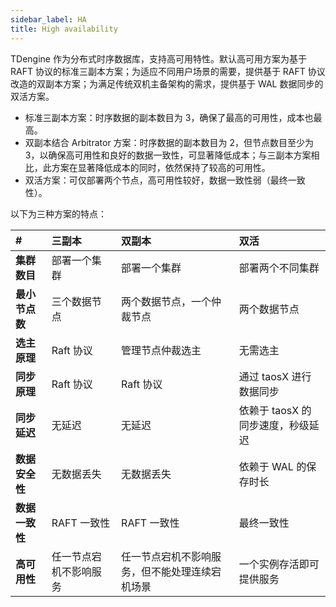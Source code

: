 ```yaml
---
sidebar_label: HA
title: High availability
---
```


TDengine 作为分布式时序数据库，支持高可用特性。默认高可用方案为基于 RAFT 协议的标准三副本方案；为适应不同用户场景的需要，提供基于 RAFT 协议改造的双副本方案；为满足传统双机主备架构的需求，提供基于 WAL 数据同步的双活方案。

- 标准三副本方案：时序数据的副本数目为 3，确保了最高的可用性，成本也最高。
- 双副本结合 Arbitrator 方案：时序数据的副本数目为 2，但节点数目至少为 3，以确保高可用性和良好的数据一致性，可显著降低成本；与三副本方案相比，此方案在显著降低成本的同时，依然保持了较高的可用性。
- 双活方案：可仅部署两个节点，高可用性较好，数据一致性弱（最终一致性）。

以下为三种方案的特点：

| # | **三副本** | **双副本** | **双活** |
|:--|:----------|:----------|:--------|
| **集群数目**   | 部署一个集群 | 部署一个集群 | 部署两个不同集群 |
| **最小节点数** | 三个数据节点 | 两个数据节点，一个仲裁节点 | 两个数据节点 |
| **选主原理**   | Raft 协议 | 管理节点仲裁选主 | 无需选主 |
| **同步原理**   | Raft 协议 | Raft 协议 | 通过 taosX 进行数据同步 |      
| **同步延迟**   | 无延迟 | 无延迟 | 依赖于 taosX 的同步速度，秒级延迟 |
| **数据安全性** | 无数据丢失 | 无数据丢失 | 依赖于 WAL 的保存时长 |
| **数据一致性** | RAFT 一致性 | RAFT 一致性 | 最终一致性 |     
| **高可用性**   | 任一节点宕机不影响服务 | 任一节点宕机不影响服务，但不能处理连续宕机场景 | 一个实例存活即可提供服务 |


